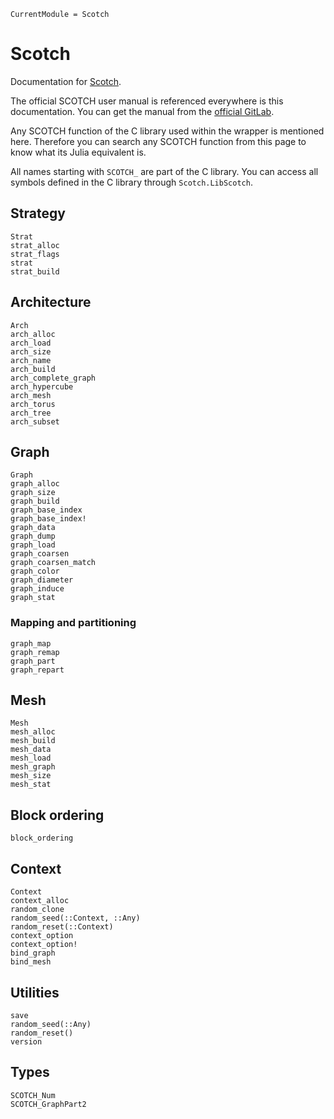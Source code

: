 ```@meta
CurrentModule = Scotch
```

# Scotch

Documentation for [Scotch](https://github.com/Keluaa/Scotch.jl).

The official SCOTCH user manual is referenced everywhere is this documentation.
You can get the manual from the [official GitLab](https://gitlab.inria.fr/scotch/scotch/tree/master/doc).

Any SCOTCH function of the C library used within the wrapper is mentioned here.
Therefore you can search any SCOTCH function from this page to know what its Julia equivalent is.

All names starting with `SCOTCH_` are part of the C library.
You can access all symbols defined in the C library through `Scotch.LibScotch`.

## Strategy

```@docs
Strat
strat_alloc
strat_flags
strat
strat_build
```

## Architecture

```@docs
Arch
arch_alloc
arch_load
arch_size
arch_name
arch_build
arch_complete_graph
arch_hypercube
arch_mesh
arch_torus
arch_tree
arch_subset
```

## Graph

```@docs
Graph
graph_alloc
graph_size
graph_build
graph_base_index
graph_base_index!
graph_data
graph_dump
graph_load
graph_coarsen
graph_coarsen_match
graph_color
graph_diameter
graph_induce
graph_stat
```

### Mapping and partitioning

```@docs
graph_map
graph_remap
graph_part
graph_repart
```

## Mesh

```@docs
Mesh
mesh_alloc
mesh_build
mesh_data
mesh_load
mesh_graph
mesh_size
mesh_stat
```

## Block ordering

```@docs
block_ordering
```

## Context

```@docs
Context
context_alloc
random_clone
random_seed(::Context, ::Any)
random_reset(::Context)
context_option
context_option!
bind_graph
bind_mesh
```

## Utilities

```@docs
save
random_seed(::Any)
random_reset()
version
```

## Types

```@docs
SCOTCH_Num
SCOTCH_GraphPart2
```
